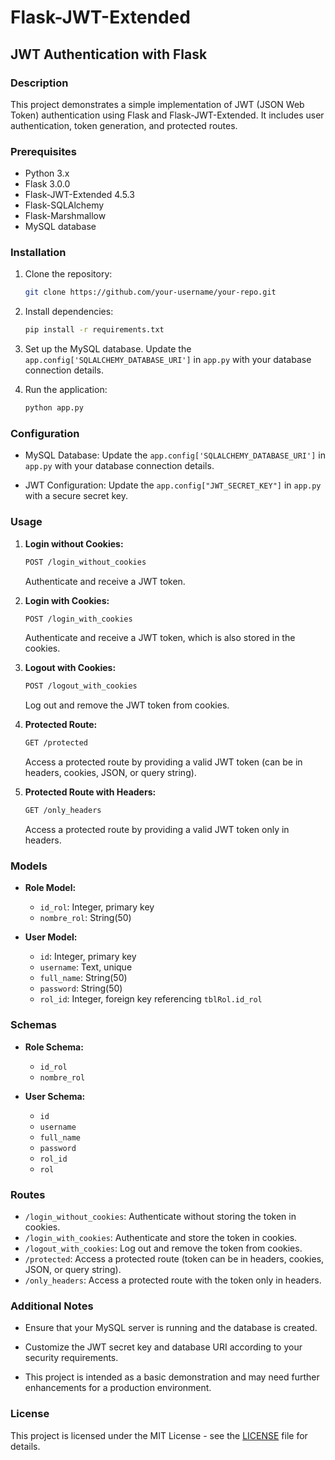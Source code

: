 # Flask-JWT-Extended

## JWT Authentication with Flask

### Description

This project demonstrates a simple implementation of JWT (JSON Web Token) authentication using Flask and Flask-JWT-Extended. It includes user authentication, token generation, and protected routes.

### Prerequisites

- Python 3.x
- Flask 3.0.0
- Flask-JWT-Extended 4.5.3
- Flask-SQLAlchemy
- Flask-Marshmallow
- MySQL database

### Installation

1. Clone the repository:

    ```bash
    git clone https://github.com/your-username/your-repo.git
    ```

2. Install dependencies:

    ```bash
    pip install -r requirements.txt
    ```

3. Set up the MySQL database. Update the `app.config['SQLALCHEMY_DATABASE_URI']` in `app.py` with your database connection details.

4. Run the application:

    ```bash
    python app.py
    ```

### Configuration

- MySQL Database: Update the `app.config['SQLALCHEMY_DATABASE_URI']` in `app.py` with your database connection details.

- JWT Configuration: Update the `app.config["JWT_SECRET_KEY"]` in `app.py` with a secure secret key.

### Usage

1. **Login without Cookies:**

    ```bash
    POST /login_without_cookies
    ```

    Authenticate and receive a JWT token.

2. **Login with Cookies:**

    ```bash
    POST /login_with_cookies
    ```

    Authenticate and receive a JWT token, which is also stored in the cookies.

3. **Logout with Cookies:**

    ```bash
    POST /logout_with_cookies
    ```

    Log out and remove the JWT token from cookies.

4. **Protected Route:**

    ```bash
    GET /protected
    ```

    Access a protected route by providing a valid JWT token (can be in headers, cookies, JSON, or query string).

5. **Protected Route with Headers:**

    ```bash
    GET /only_headers
    ```

    Access a protected route by providing a valid JWT token only in headers.

### Models

- **Role Model:**

    - `id_rol`: Integer, primary key
    - `nombre_rol`: String(50)

- **User Model:**

    - `id`: Integer, primary key
    - `username`: Text, unique
    - `full_name`: String(50)
    - `password`: String(50)
    - `rol_id`: Integer, foreign key referencing `tblRol.id_rol`

### Schemas

- **Role Schema:**

    - `id_rol`
    - `nombre_rol`

- **User Schema:**

    - `id`
    - `username`
    - `full_name`
    - `password`
    - `rol_id`
    - `rol`

### Routes

- `/login_without_cookies`: Authenticate without storing the token in cookies.
- `/login_with_cookies`: Authenticate and store the token in cookies.
- `/logout_with_cookies`: Log out and remove the token from cookies.
- `/protected`: Access a protected route (token can be in headers, cookies, JSON, or query string).
- `/only_headers`: Access a protected route with the token only in headers.

### Additional Notes

- Ensure that your MySQL server is running and the database is created.

- Customize the JWT secret key and database URI according to your security requirements.

- This project is intended as a basic demonstration and may need further enhancements for a production environment.

### License

This project is licensed under the MIT License - see the [LICENSE](LICENSE) file for details.
